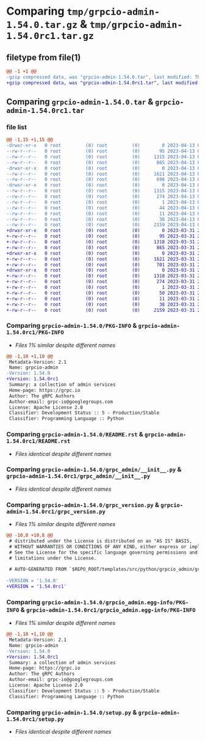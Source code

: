 # Comparing `tmp/grpcio-admin-1.54.0.tar.gz` & `tmp/grpcio-admin-1.54.0rc1.tar.gz`

## filetype from file(1)

```diff
@@ -1 +1 @@
-gzip compressed data, was "grpcio-admin-1.54.0.tar", last modified: Thu Apr 13 00:49:34 2023, max compression
+gzip compressed data, was "grpcio-admin-1.54.0rc1.tar", last modified: Fri Mar 31 21:34:26 2023, max compression
```

## Comparing `grpcio-admin-1.54.0.tar` & `grpcio-admin-1.54.0rc1.tar`

### file list

```diff
@@ -1,15 +1,15 @@
-drwxr-xr-x   0 root         (0) root         (0)        0 2023-04-13 00:49:34.447562 grpcio-admin-1.54.0/
--rw-r--r--   0 root         (0) root         (0)       95 2023-04-13 00:42:03.000000 grpcio-admin-1.54.0/MANIFEST.in
--rw-r--r--   0 root         (0) root         (0)     1315 2023-04-13 00:49:34.447562 grpcio-admin-1.54.0/PKG-INFO
--rw-r--r--   0 root         (0) root         (0)      865 2023-04-13 00:42:03.000000 grpcio-admin-1.54.0/README.rst
-drwxr-xr-x   0 root         (0) root         (0)        0 2023-04-13 00:49:34.447562 grpcio-admin-1.54.0/grpc_admin/
--rw-r--r--   0 root         (0) root         (0)     1621 2023-04-13 00:42:03.000000 grpcio-admin-1.54.0/grpc_admin/__init__.py
--rw-r--r--   0 root         (0) root         (0)      698 2023-04-13 00:42:03.000000 grpcio-admin-1.54.0/grpc_version.py
-drwxr-xr-x   0 root         (0) root         (0)        0 2023-04-13 00:49:34.447562 grpcio-admin-1.54.0/grpcio_admin.egg-info/
--rw-r--r--   0 root         (0) root         (0)     1315 2023-04-13 00:49:34.000000 grpcio-admin-1.54.0/grpcio_admin.egg-info/PKG-INFO
--rw-r--r--   0 root         (0) root         (0)      274 2023-04-13 00:49:34.000000 grpcio-admin-1.54.0/grpcio_admin.egg-info/SOURCES.txt
--rw-r--r--   0 root         (0) root         (0)        1 2023-04-13 00:49:34.000000 grpcio-admin-1.54.0/grpcio_admin.egg-info/dependency_links.txt
--rw-r--r--   0 root         (0) root         (0)       44 2023-04-13 00:49:34.000000 grpcio-admin-1.54.0/grpcio_admin.egg-info/requires.txt
--rw-r--r--   0 root         (0) root         (0)       11 2023-04-13 00:49:34.000000 grpcio-admin-1.54.0/grpcio_admin.egg-info/top_level.txt
--rw-r--r--   0 root         (0) root         (0)       38 2023-04-13 00:49:34.447562 grpcio-admin-1.54.0/setup.cfg
--rw-r--r--   0 root         (0) root         (0)     2159 2023-04-13 00:42:03.000000 grpcio-admin-1.54.0/setup.py
+drwxr-xr-x   0 root         (0) root         (0)        0 2023-03-31 21:34:26.416456 grpcio-admin-1.54.0rc1/
+-rw-r--r--   0 root         (0) root         (0)       95 2023-03-31 21:09:23.000000 grpcio-admin-1.54.0rc1/MANIFEST.in
+-rw-r--r--   0 root         (0) root         (0)     1318 2023-03-31 21:34:26.412455 grpcio-admin-1.54.0rc1/PKG-INFO
+-rw-r--r--   0 root         (0) root         (0)      865 2023-03-31 21:09:23.000000 grpcio-admin-1.54.0rc1/README.rst
+drwxr-xr-x   0 root         (0) root         (0)        0 2023-03-31 21:34:26.412455 grpcio-admin-1.54.0rc1/grpc_admin/
+-rw-r--r--   0 root         (0) root         (0)     1621 2023-03-31 21:09:23.000000 grpcio-admin-1.54.0rc1/grpc_admin/__init__.py
+-rw-r--r--   0 root         (0) root         (0)      701 2023-03-31 21:09:23.000000 grpcio-admin-1.54.0rc1/grpc_version.py
+drwxr-xr-x   0 root         (0) root         (0)        0 2023-03-31 21:34:26.412455 grpcio-admin-1.54.0rc1/grpcio_admin.egg-info/
+-rw-r--r--   0 root         (0) root         (0)     1318 2023-03-31 21:34:26.000000 grpcio-admin-1.54.0rc1/grpcio_admin.egg-info/PKG-INFO
+-rw-r--r--   0 root         (0) root         (0)      274 2023-03-31 21:34:26.000000 grpcio-admin-1.54.0rc1/grpcio_admin.egg-info/SOURCES.txt
+-rw-r--r--   0 root         (0) root         (0)        1 2023-03-31 21:34:26.000000 grpcio-admin-1.54.0rc1/grpcio_admin.egg-info/dependency_links.txt
+-rw-r--r--   0 root         (0) root         (0)       50 2023-03-31 21:34:26.000000 grpcio-admin-1.54.0rc1/grpcio_admin.egg-info/requires.txt
+-rw-r--r--   0 root         (0) root         (0)       11 2023-03-31 21:34:26.000000 grpcio-admin-1.54.0rc1/grpcio_admin.egg-info/top_level.txt
+-rw-r--r--   0 root         (0) root         (0)       38 2023-03-31 21:34:26.416456 grpcio-admin-1.54.0rc1/setup.cfg
+-rw-r--r--   0 root         (0) root         (0)     2159 2023-03-31 21:09:23.000000 grpcio-admin-1.54.0rc1/setup.py
```

### Comparing `grpcio-admin-1.54.0/PKG-INFO` & `grpcio-admin-1.54.0rc1/PKG-INFO`

 * *Files 1% similar despite different names*

```diff
@@ -1,10 +1,10 @@
 Metadata-Version: 2.1
 Name: grpcio-admin
-Version: 1.54.0
+Version: 1.54.0rc1
 Summary: a collection of admin services
 Home-page: https://grpc.io
 Author: The gRPC Authors
 Author-email: grpc-io@googlegroups.com
 License: Apache License 2.0
 Classifier: Development Status :: 5 - Production/Stable
 Classifier: Programming Language :: Python
```

### Comparing `grpcio-admin-1.54.0/README.rst` & `grpcio-admin-1.54.0rc1/README.rst`

 * *Files identical despite different names*

### Comparing `grpcio-admin-1.54.0/grpc_admin/__init__.py` & `grpcio-admin-1.54.0rc1/grpc_admin/__init__.py`

 * *Files identical despite different names*

### Comparing `grpcio-admin-1.54.0/grpc_version.py` & `grpcio-admin-1.54.0rc1/grpc_version.py`

 * *Files 1% similar despite different names*

```diff
@@ -10,8 +10,8 @@
 # distributed under the License is distributed on an "AS IS" BASIS,
 # WITHOUT WARRANTIES OR CONDITIONS OF ANY KIND, either express or implied.
 # See the License for the specific language governing permissions and
 # limitations under the License.
 
 # AUTO-GENERATED FROM `$REPO_ROOT/templates/src/python/grpcio_admin/grpc_version.py.template`!!!
 
-VERSION = '1.54.0'
+VERSION = '1.54.0rc1'
```

### Comparing `grpcio-admin-1.54.0/grpcio_admin.egg-info/PKG-INFO` & `grpcio-admin-1.54.0rc1/grpcio_admin.egg-info/PKG-INFO`

 * *Files 1% similar despite different names*

```diff
@@ -1,10 +1,10 @@
 Metadata-Version: 2.1
 Name: grpcio-admin
-Version: 1.54.0
+Version: 1.54.0rc1
 Summary: a collection of admin services
 Home-page: https://grpc.io
 Author: The gRPC Authors
 Author-email: grpc-io@googlegroups.com
 License: Apache License 2.0
 Classifier: Development Status :: 5 - Production/Stable
 Classifier: Programming Language :: Python
```

### Comparing `grpcio-admin-1.54.0/setup.py` & `grpcio-admin-1.54.0rc1/setup.py`

 * *Files identical despite different names*

